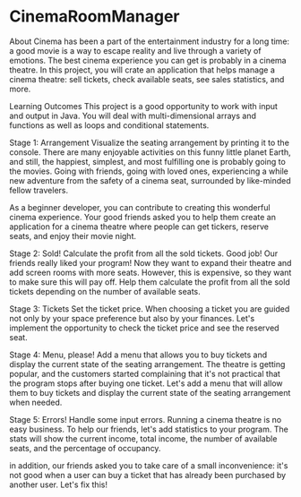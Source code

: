 # CinemaRoomManager
About
Cinema has been a part of the entertainment industry for a long time: a good movie is a way to escape reality and live through a variety of emotions. The best cinema experience you can get is probably in a cinema theatre. In this project, you will crate an application that helps manage a cinema theatre: sell tickets, check available seats, see sales statistics, and more.

Learning Outcomes
This project is a good opportunity to work with input and output in Java. You will deal with multi-dimensional arrays and functions as well as loops and conditional statements.

Stage 1: Arrangement
Visualize the seating arrangement by printing it to the console.
There are many enjoyable activities on this funny little planet Earth, and still, the happiest, simplest, and most fulfilling one is probably going to the movies. Going with friends, going with loved ones, experiencing a while new adventure from the safety of a cinema seat, surrounded by like-minded fellow travelers.

As a beginner developer, you can contribute to creating this wonderful cinema experience. Your good friends asked you to help them create an application for a cinema theatre where people can get tickers, reserve seats, and enjoy their movie night.

Stage 2: Sold!
Calculate the profit from all the sold tickets.
Good job! Our friends really liked your program! Now they want to expand their theatre and add screen rooms with more seats. However, this is expensive, so they want to make sure this will pay off. Help them calculate the profit from all the sold tickets depending on the number of available seats.

Stage 3: Tickets
Set the ticket price.
When choosing a ticket you are guided not only by your space preference but also by your finances. Let's implement the opportunity to check the ticket price and see the reserved seat.

Stage 4: Menu, please!
Add a menu that allows you to buy tickets and display the current state of the seating arrangement.
The theatre is getting popular, and the customers started complaining that it's not practical that the program stops after buying one ticket. Let's add a menu that will allow them to buy tickets and display the current state of the seating arrangement when needed.

Stage 5: Errors!
Handle some input errors.
Running a cinema theatre is no easy business. To help our friends, let's add statistics to your program. The stats will show the current income, total income, the number of available seats, and the percentage of occupancy.

in addition, our friends asked you to take care of a small inconvenience: it's not good when a user can buy a ticket that has already been purchased by another user. Let's fix this!
